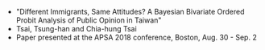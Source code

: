  
 - "Different Immigrants, Same Attitudes? A Bayesian Bivariate Ordered Probit Analysis of Public Opinion in Taiwan"
 - Tsai, Tsung-han and Chia-hung Tsai
 - Paper presented at the APSA 2018 conference, Boston, Aug. 30 - Sep. 2
 
